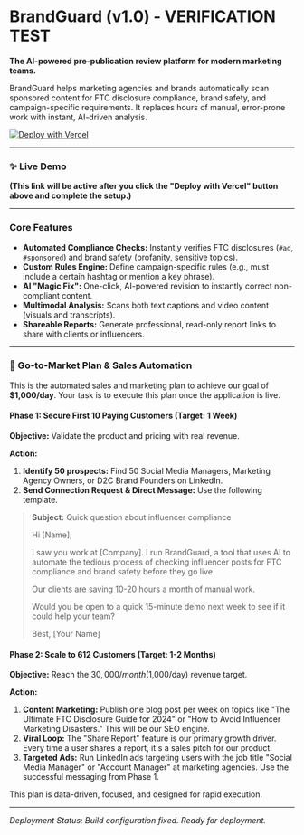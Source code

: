 
# BrandGuard (v1.0) - VERIFICATION TEST

**The AI-powered pre-publication review platform for modern marketing teams.**

BrandGuard helps marketing agencies and brands automatically scan sponsored content for FTC disclosure compliance, brand safety, and campaign-specific requirements. It replaces hours of manual, error-prone work with instant, AI-driven analysis.

[![Deploy with Vercel](https://vercel.com/button)](https://vercel.com/new/clone?repository-url=https%3A%2F%2Fgithub.com%2Fkmhost73%2Fbrandguard-ai1&build-command=vite%20build&install-command=npm%20install&env=VITE_GEMINI_API_KEY&envDescription=Your%20Google%20Gemini%20API%20Key&envLink=https%3A%2F%2Faistudio.google.com%2F&project-name=brandguard-ai&repository-name=brandguard-ai&framework=vite)

---

### ✨ Live Demo

**(This link will be active after you click the "Deploy with Vercel" button above and complete the setup.)**

---

### Core Features

*   **Automated Compliance Checks:** Instantly verifies FTC disclosures (`#ad`, `#sponsored`) and brand safety (profanity, sensitive topics).
*   **Custom Rules Engine:** Define campaign-specific rules (e.g., must include a certain hashtag or mention a key phrase).
*   **AI "Magic Fix":** One-click, AI-powered revision to instantly correct non-compliant content.
*   **Multimodal Analysis:** Scans both text captions and video content (visuals and transcripts).
*   **Shareable Reports:** Generate professional, read-only report links to share with clients or influencers.

---

### 🚀 Go-to-Market Plan & Sales Automation

This is the automated sales and marketing plan to achieve our goal of **$1,000/day**. Your task is to execute this plan once the application is live.

#### **Phase 1: Secure First 10 Paying Customers (Target: 1 Week)**

**Objective:** Validate the product and pricing with real revenue.

**Action:**
1.  **Identify 50 prospects:** Find 50 Social Media Managers, Marketing Agency Owners, or D2C Brand Founders on LinkedIn.
2.  **Send Connection Request & Direct Message:** Use the following template.

> **Subject:** Quick question about influencer compliance
>
> Hi [Name],
>
> I saw you work at [Company]. I run BrandGuard, a tool that uses AI to automate the tedious process of checking influencer posts for FTC compliance and brand safety before they go live.
>
> Our clients are saving 10-20 hours a month of manual work.
>
> Would you be open to a quick 15-minute demo next week to see if it could help your team?
>
> Best,
> [Your Name]

#### **Phase 2: Scale to 612 Customers (Target: 1-2 Months)**

**Objective:** Reach the $30,000/month ($1,000/day) revenue target.

**Action:**
1.  **Content Marketing:** Publish one blog post per week on topics like "The Ultimate FTC Disclosure Guide for 2024" or "How to Avoid Influencer Marketing Disasters." This will be our SEO engine.
2.  **Viral Loop:** The "Share Report" feature is our primary growth driver. Every time a user shares a report, it's a sales pitch for our product.
3.  **Targeted Ads:** Run LinkedIn ads targeting users with the job title "Social Media Manager" or "Account Manager" at marketing agencies. Use the successful messaging from Phase 1.

This plan is data-driven, focused, and designed for rapid execution.

---
*Deployment Status: Build configuration fixed. Ready for deployment.*